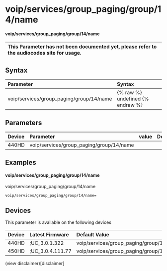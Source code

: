 ﻿---
description: voip/services/group_paging/group/14/name
search:
    keywords: ['voip','services','group_paging','group','14','name']
---

# voip/services/group_paging/group/14/name

#### voip/services/group_paging/group/14/name


| This Parameter has not been documented yet, please refer to the audiocodes site for usage.  |
| :--- |

## Syntax
| Parameter | Syntax |
| :--- | :--- |
|voip/services/group_paging/group/14/name | {% raw %} undefined {% endraw %} |

## Parameters
|Device|Parameter|value|Description|
|:---|:---|:---|:---|
| 440HD | voip/services/group_paging/group/14/name |  |  |

## Examples
#### voip/services/group_paging/group/14/name

voip/services/group_paging/group/14/name

```
voip/services/group_paging/group/14/name=
```

## Devices
This parameter is available on the following devices

| Device | Latest Firmware | Default Value |
|:---|:---|:---|
| 440HD | ;UC_3.0.1.322 | voip/services/group_paging/group/14/name= 
| 450HD | ;UC_3.0.4.111.77 | voip/services/group_paging/group/14/name= 

(view disclaimer)[disclaimer]
